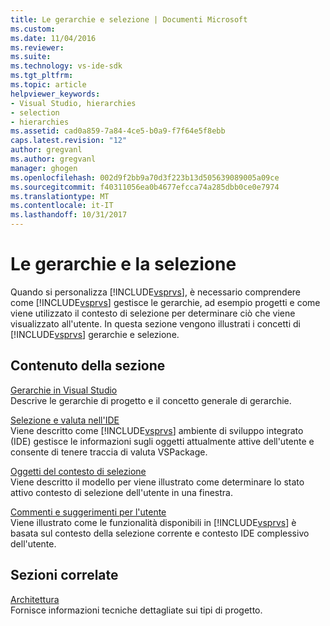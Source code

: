```yaml
---
title: Le gerarchie e selezione | Documenti Microsoft
ms.custom: 
ms.date: 11/04/2016
ms.reviewer: 
ms.suite: 
ms.technology: vs-ide-sdk
ms.tgt_pltfrm: 
ms.topic: article
helpviewer_keywords:
- Visual Studio, hierarchies
- selection
- hierarchies
ms.assetid: cad0a859-7a84-4ce5-b0a9-f7f64e5f8ebb
caps.latest.revision: "12"
author: gregvanl
ms.author: gregvanl
manager: ghogen
ms.openlocfilehash: 002d9f2bb9a70d3f223b13d505639089005a09ce
ms.sourcegitcommit: f40311056ea0b4677efcca74a285dbb0ce0e7974
ms.translationtype: MT
ms.contentlocale: it-IT
ms.lasthandoff: 10/31/2017
---
```

# <a name="hierarchies-and-selection"></a>Le gerarchie e la selezione
Quando si personalizza [!INCLUDE[vsprvs](../../code-quality/includes/vsprvs_md.md)], è necessario comprendere come [!INCLUDE[vsprvs](../../code-quality/includes/vsprvs_md.md)] gestisce le gerarchie, ad esempio progetti e come viene utilizzato il contesto di selezione per determinare ciò che viene visualizzato all'utente. In questa sezione vengono illustrati i concetti di [!INCLUDE[vsprvs](../../code-quality/includes/vsprvs_md.md)] gerarchie e selezione.  
  
## <a name="in-this-section"></a>Contenuto della sezione  
 [Gerarchie in Visual Studio](../../extensibility/internals/hierarchies-in-visual-studio.md)  
 Descrive le gerarchie di progetto e il concetto generale di gerarchie.  
  
 [Selezione e valuta nell'IDE](../../extensibility/internals/selection-and-currency-in-the-ide.md)  
 Viene descritto come [!INCLUDE[vsprvs](../../code-quality/includes/vsprvs_md.md)] ambiente di sviluppo integrato (IDE) gestisce le informazioni sugli oggetti attualmente attive dell'utente e consente di tenere traccia di valuta VSPackage.  
  
 [Oggetti del contesto di selezione](../../extensibility/internals/selection-context-objects.md)  
 Viene descritto il modello per viene illustrato come determinare lo stato attivo contesto di selezione dell'utente in una finestra.  
  
 [Commenti e suggerimenti per l'utente](../../extensibility/internals/feedback-to-the-user.md)  
 Viene illustrato come le funzionalità disponibili in [!INCLUDE[vsprvs](../../code-quality/includes/vsprvs_md.md)] è basata sul contesto della selezione corrente e contesto IDE complessivo dell'utente.  
  
## <a name="related-sections"></a>Sezioni correlate  
 [Architettura](../../extensibility/internals/project-types-architecture.md)  
 Fornisce informazioni tecniche dettagliate sui tipi di progetto.